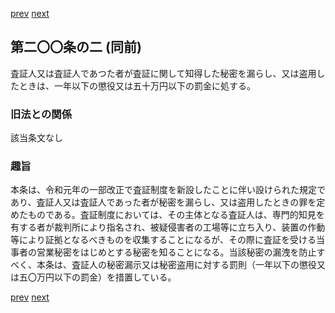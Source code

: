 [prev](/specific/markdowns/特許法/293_Mp-Ch_11-At_200.md)
[next](/specific/markdowns/特許法/295_Mp-Ch_11-At_200_3.md)
## 第二〇〇条の二 (同前)
査証人又は査証人であつた者が査証に関して知得した秘密を漏らし、又は盗用したときは、一年以下の懲役又は五十万円以下の罰金に処する。


### 旧法との関係
該当条文なし

### 趣旨
本条は、令和元年の一部改正で査証制度を新設したことに伴い設けられた規定であり、査証人又は査証人であった者が秘密を漏らし、又は盗用したときの罪を定めたものである。査証制度においては、その主体となる査証人は、専門的知見を有する者が裁判所により指名され、被疑侵害者の工場等に立ち入り、装置の作動等により証拠となるべきものを収集することになるが、その際に査証を受ける当事者の営業秘密をはじめとする秘密を知ることになる。当該秘密の漏洩を防止すべく、本条は、査証人の秘密漏示又は秘密盗用に対する罰則（一年以下の懲役又は五〇万円以下の罰金）を措置している。


[prev](/specific/markdowns/特許法/293_Mp-Ch_11-At_200.md)
[next](/specific/markdowns/特許法/295_Mp-Ch_11-At_200_3.md)